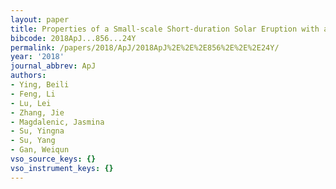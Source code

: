 ```yaml
---
layout: paper
title: Properties of a Small-scale Short-duration Solar Eruption with a Driven Shock
bibcode: 2018ApJ...856...24Y
permalink: /papers/2018/ApJ/2018ApJ%2E%2E%2E856%2E%2E%2E24Y/
year: '2018'
journal_abbrev: ApJ
authors:
- Ying, Beili
- Feng, Li
- Lu, Lei
- Zhang, Jie
- Magdalenic, Jasmina
- Su, Yingna
- Su, Yang
- Gan, Weiqun
vso_source_keys: {}
vso_instrument_keys: {}
---
```

